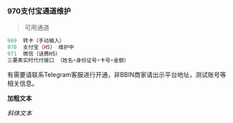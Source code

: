 ### 970支付宝通道维护


> 可用通道



```php
969  转卡（手动输入）
970  支付宝（H5） 维护中
971  微信（话费H5）
三要素实时代付接口 （姓名+身份证号+卡号+金额）

```

有需要请联系Telegram客服进行开通，非BBIN商家请出示平台地址，测试账号等相关信息。

__加粗文本__

*斜体文本*
